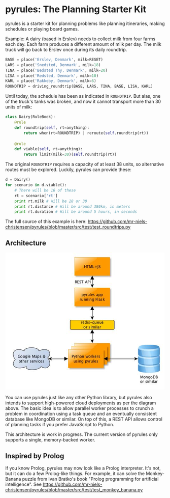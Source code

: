 pyrules: The Planning Starter Kit
=======
pyrules is a starter kit for planning problems like planning itineraries, making schedules or playing board games.

Example:
A dairy (based in Erslev) needs to collect milk from four farms each day.
Each farm produces a different amount of milk per day.
The milk truck will go back to Erslev once during its daily roundtrip.
```python
BASE = place('Erslev, Denmark', milk=RESET)
LARS = place('Snedsted, Denmark', milk=18)
TINA = place('Bedsted Thy, Denmark', milk=20)
LISA = place('Redsted, Denmark', milk=10)
KARL = place('Rakkeby, Denmark', milk=6)
ROUNDTRIP = driving_roundtrip(BASE, LARS, TINA, BASE, LISA, KARL)
```

Until today, the schedule has been as indicated in ```ROUNDTRIP```.
But alas, one of the truck's tanks was broken, and now it cannot
transport more than 30 units of milk:
```python
class Dairy(RuleBook):
    @rule
    def roundtrip(self, rt=anything):
        return when(rt=ROUNDTRIP) | reroute(self.roundtrip(rt))

    @rule
    def viable(self, rt=anything):
        return limit(milk=30)(self.roundtrip(rt))
```

The original ```ROUNDTRIP``` requires a capacity of at least 38 units, so alternative routes must be explored.
Luckily, pyrules can provide these:
```python
d = Dairy()
for scenario in d.viable():
    # There will be 16 of these
    rt = scenario['rt']
    print rt.milk # Will be 28 or 30
    print rt.distance # Will be around 380km, in meters
    print rt.duration # Will be around 5 hours, in seconds
```

The full source of this example is here: https://github.com/mr-niels-christensen/pyrules/blob/master/src/test/test_roundtrips.py

## Architecture

![Architecture diagram](docs/psk-diagram.jpg?raw=true)

You can use pyrules just like any other Python library, but pyrules also intends to support high-powered cloud deployments as per the diagram above. The basic idea is to allow parallel worker processes to crunch a problem in coordination using a task queue and an eventually consistent database like MongoDB or similar.
On top of this, a REST API allows control of planning tasks
if you prefer JavaScript to Python.

This architecture is work in progress. The current version of pyrules only supports a single, memory-backed worker.

## Inspired by Prolog


If you know Prolog, pyrules may now look like a Prolog interpreter. 
It's not, but it can do a few Prolog-like things.
For example, it can solve the Monkey-Banana puzzle from Ivan Bratko's book "Prolog
programming for artificial intelligence".
See https://github.com/mr-niels-christensen/pyrules/blob/master/src/test/test_monkey_banana.py
